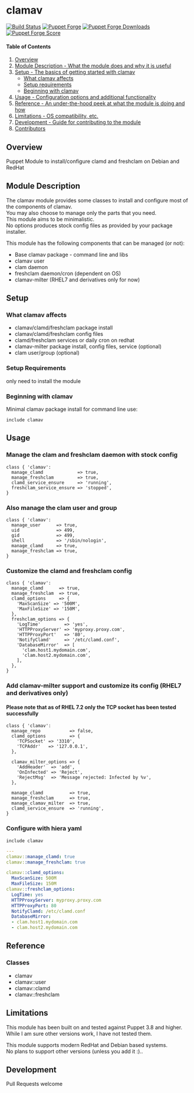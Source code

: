 clamav
=============

[![Build Status](https://travis-ci.org/edestecd/puppet-clamav.svg)](https://travis-ci.org/edestecd/puppet-clamav)
[![Puppet Forge](https://img.shields.io/puppetforge/v/edestecd/clamav.svg)](https://forge.puppet.com/edestecd/clamav)
[![Puppet Forge Downloads](https://img.shields.io/puppetforge/dt/edestecd/clamav.svg)](https://forge.puppet.com/edestecd/clamav)
[![Puppet Forge Score](https://img.shields.io/puppetforge/f/edestecd/clamav.svg)](https://forge.puppet.com/edestecd/clamav/scores)

#### Table of Contents

1. [Overview](#overview)
2. [Module Description - What the module does and why it is useful](#module-description)
3. [Setup - The basics of getting started with clamav](#setup)
    * [What clamav affects](#what-clamav-affects)
    * [Setup requirements](#setup-requirements)
    * [Beginning with clamav](#beginning-with-clamav)
4. [Usage - Configuration options and additional functionality](#usage)
5. [Reference - An under-the-hood peek at what the module is doing and how](#reference)
5. [Limitations - OS compatibility, etc.](#limitations)
6. [Development - Guide for contributing to the module](#development)
7. [Contributors](#contributors)

## Overview

Puppet Module to install/configure clamd and freshclam on Debian and RedHat

## Module Description

The clamav module provides some classes to install and configure most of the components of clamav.  
You may also choose to manage only the parts that you need.  
This module aims to be minimalistic.  
No options produces stock config files as provided by your package installer.

This module has the following components that can be managed (or not):
* Base clamav package - command line and libs
* clamav user
* clam daemon
* freshclam daemon/cron (dependent on OS)
* clamav-milter (RHEL7 and derivatives only for now)

## Setup

### What clamav affects

* clamav/clamd/freshclam package install
* clamav/clamd/freshclam config files
* clamd/freshclam services or daily cron on redhat
* clamav-milter package install, config files, service (optional)
* clam user/group (optional)

### Setup Requirements

only need to install the module

### Beginning with clamav

Minimal clamav package install for command line use:

```puppet
include clamav
```

## Usage

### Manage the clam and freshclam daemon with stock config

```puppet
class { 'clamav':
  manage_clamd             => true,
  manage_freshclam         => true,
  clamd_service_ensure     => 'running',
  freshclam_service_ensure => 'stopped',
}
```

### Also manage the clam user and group

```puppet
class { 'clamav':
  manage_user      => true,
  uid              => 499,
  gid              => 499,
  shell            => '/sbin/nologin',
  manage_clamd     => true,
  manage_freshclam => true,
}
```

### Customize the clamd and freshclam config

```puppet
class { 'clamav':
  manage_clamd      => true,
  manage_freshclam  => true,
  clamd_options     => {
    'MaxScanSize' => '500M',
    'MaxFileSize' => '150M',
  },
  freshclam_options => {
    'LogTime'         => 'yes',
    'HTTPProxyServer' => 'myproxy.proxy.com',
    'HTTPProxyPort'   => '80',
    'NotifyClamd'     => '/etc/clamd.conf',
    'DatabaseMirror'  => [
      'clam.host1.mydomain.com',
      'clam.host2.mydomain.com',
    ],
  },
}
```

### Add clamav-milter support and customize its config (RHEL7 and derivatives only)
#### Please note that as of RHEL 7.2 only the TCP socket has been tested successfully

```puppet
class { 'clamav':
  manage_repo           => false,
  clamd_options         => {
    'TCPSocket' => '3310',
    'TCPAddr'   => '127.0.0.1',
  },

  clamav_milter_options => {
    'AddHeader'  => 'add',
    'OnInfected' => 'Reject',
    'RejectMsg'  => 'Message rejected: Infected by %v',
  },

  manage_clamd          => true,
  manage_freshclam      => true,
  manage_clamav_milter  => true,
  clamd_service_ensure  => 'running',
}
```

### Configure with hiera yaml

```puppet
include clamav
```
```yaml
---
clamav::manage_clamd: true
clamav::manage_freshclam: true

clamav::clamd_options:
  MaxScanSize: 500M
  MaxFileSize: 150M
clamav::freshclam_options:
  LogTime: yes
  HTTPProxyServer: myproxy.proxy.com
  HTTPProxyPort: 80
  NotifyClamd: /etc/clamd.conf
  DatabaseMirror:
  - clam.host1.mydomain.com
  - clam.host2.mydomain.com
```

## Reference

### Classes

* clamav
* clamav::user
* clamav::clamd
* clamav::freshclam

## Limitations

This module has been built on and tested against Puppet 3.8 and higher.  
While I am sure other versions work, I have not tested them.

This module supports modern RedHat and Debian based systems.  
No plans to support other versions (unless you add it :)..

## Development

Pull Requests welcome

